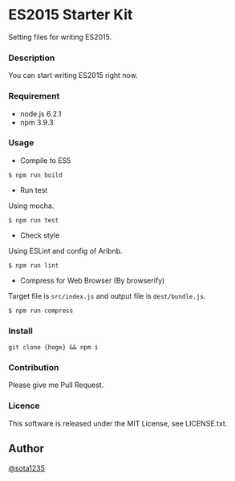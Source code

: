 ES2015 Starter Kit
====

Setting files for writing ES2015.

### Description

You can start writing ES2015 right now.

### Requirement

- node.js 6.2.1
- npm 3.9.3

### Usage

- Compile to ES5

```shell
$ npm run build
```

- Run test

Using mocha.

```shell
$ npm run test
```

- Check style

Using ESLint and config of Aribnb.

```shell
$ npm run lint
```

- Compress for Web Browser (By browserify)

Target file is `src/index.js` and output file is `dest/bundle.js`.

```shell
$ npm run compress
```

### Install

`git clone {hoge} && npm i`

### Contribution

Please give me Pull Request.

### Licence

This software is released under the MIT License, see LICENSE.txt.

## Author

[@sota1235](https://github.com/sota1235)
